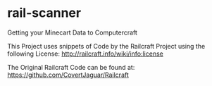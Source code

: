 # rail-scanner
Getting your Minecart Data to Computercraft

This Project uses snippets of Code by the Railcraft Project
using the following License: http://railcraft.info/wiki/info:license

The Original Railcraft Code can be found at:
https://github.com/CovertJaguar/Railcraft
